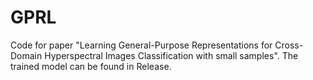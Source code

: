 # GPRL
Code for paper "Learning General-Purpose Representations for Cross-Domain Hyperspectral Images Classification with small samples".
The trained model can be found in Release.

